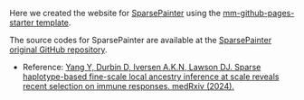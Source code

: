 Here we created the website for [SparsePainter](https://sparsepainter.github.io/) using the [mm-github-pages-starter template](https://github.com/mmistakes/mm-github-pages-starter).


The source codes for SparsePainter are available at the [SparsePainter original GitHub repository](https://github.com/YaolingYang/SparsePainter).

-   Reference: [Yang Y, Durbin D, Iversen A.K.N, Lawson DJ. Sparse haplotype-based fine-scale local ancestry inference at scale reveals recent selection on immune responses. medRxiv (2024).](https://www.medrxiv.org/content/10.1101/2024.03.13.24304206v1.article-info)
